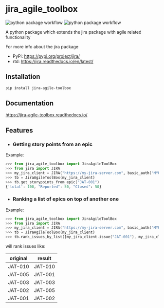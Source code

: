 # jira_agile_toolbox

![python package workflow](https://github.com/studioj/jira-agile-toolbox/actions/workflows/python-publish.yml/badge.svg)
![python package workflow](https://github.com/studioj/jira-agile-toolbox/actions/workflows/python-package.yml/badge.svg)

A python package which extends the jira package with agile related functionality

For more info about the jira package

- PyPi: https://pypi.org/project/jira/
- rtd:  https://jira.readthedocs.io/en/latest/

## Installation
```bash
pip install jira-agile-toolbox
```

## Documentation
https://jira-agile-toolbox.readthedocs.io/

## Features

- ### Getting story points from an epic

Example:
```python
>>> from jira_agile_toolbox import JiraAgileToolBox
>>> from jira import JIRA
>>> my_jira_client = JIRA("https://my-jira-server.com", basic_auth("MYUSERNAME","MYPASSWORD")
>>> tb = JiraAgileToolBox(my_jira_client)
>>> tb.get_storypoints_from_epic("JAT-001")
{'total': 100, "Reported": 50, "Closed": 50}
```

- ### Ranking a list of epics on top of another one

Example:
```python
>>> from jira_agile_toolbox import JiraAgileToolBox
>>> from jira import JIRA
>>> my_jira_client = JIRA("https://my-jira-server.com", basic_auth("MYUSERNAME","MYPASSWORD")
>>> tb = JiraAgileToolBox(my_jira_client)
>>> tb.rank_issues_by_list([my_jira_client.issue("JAT-001"), my_jira_client.issue("JAT-003")], my_jira_client.issue("JAT-005"))
```

will rank issues like:

| original | result |
| -------- | ------ |
| JAT-010 | JAT-010
| JAT-005 | JAT-001
| JAT-003 | JAT-003 
| JAT-002 | JAT-005
| JAT-001 | JAT-002

